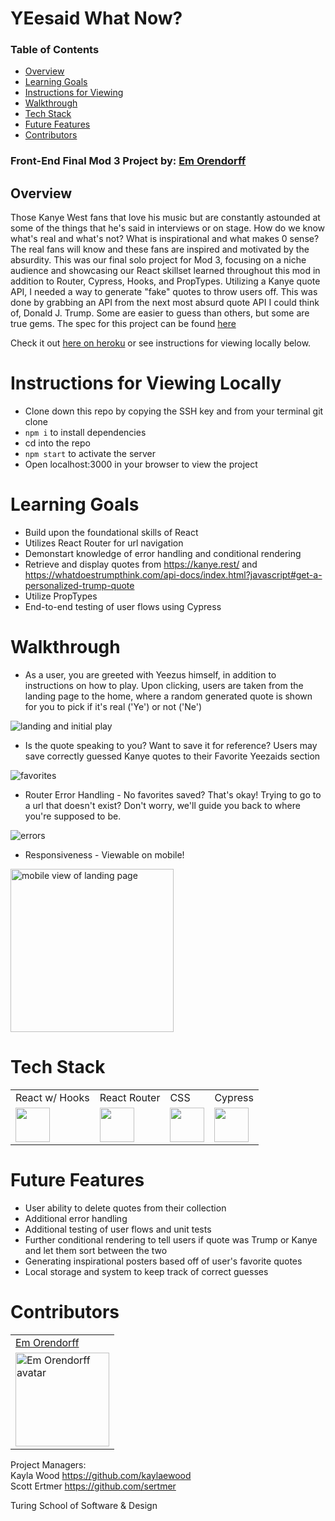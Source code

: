 # YEesaid What Now?  

### Table of Contents
- [Overview](#overview)
- [Learning Goals](#learning-goals)
- [Instructions for Viewing](#instructions-for-viewing)
- [Walkthrough](#walkthrough)
- [Tech Stack](#tech-stack)
- [Future Features](#future-features)
- [Contributors](#contributors)

### Front-End Final Mod 3 Project by: [Em Orendorff](https://github.com/emorendorff)

## Overview
Those Kanye West fans that love his music but are constantly astounded at some of the things that he's said in interviews or on stage. How do we know what's real and what's not? What is inspirational and what makes 0 sense? The real fans will know and these fans are inspired and motivated by the absurdity. This was our final solo project for Mod 3, focusing on a niche audience and showcasing our React skillset learned throughout this mod in addition to Router, Cypress, Hooks, and PropTypes. Utilizing a Kanye quote API, I needed a way to generate "fake" quotes to throw users off. This was done by grabbing an API from the next most absurd quote API I could think of, Donald J. Trump. Some are easier to guess than others, but some are true gems. The spec for this project can be found [here](https://frontend.turing.edu/projects/module-3/niche-audience.html)

Check it out [here on heroku](https://paint-by-hex-number.herokuapp.com/) or see instructions for viewing locally below. 


# Instructions for Viewing Locally 
  * Clone down this repo by copying the SSH key and from your terminal git clone <repo SSH key>
  * `npm i` to install dependencies
  * cd into the repo
  * `npm start` to activate the server
  * Open localhost:3000 in your browser to view the project

  
# Learning Goals 
  * Build upon the foundational skills of React  
  * Utilizes React Router for url navigation
  * Demonstart knowledge of error handling and conditional rendering
  * Retrieve and display quotes from https://kanye.rest/ and https://whatdoestrumpthink.com/api-docs/index.html?javascript#get-a-personalized-trump-quote
  * Utilize PropTypes 
  * End-to-end testing of user flows using Cypress
  
# Walkthrough
  
- As a user, you are greeted with Yeezus himself, in addition to instructions on how to play. Upon clicking, users are taken from the landing page to the home, where a random generated quote is shown for you to pick if it's real ('Ye') or not ('Ne')
  
![landing and initial play](https://user-images.githubusercontent.com/77934658/128788523-13e9c21d-e9bb-4c9c-a5af-cd7daa37b748.gif)

- Is the quote speaking to you? Want to save it for reference? Users may save correctly guessed Kanye quotes to their Favorite Yeezaids section

![favorites](https://user-images.githubusercontent.com/77934658/128788625-737b4437-d9d9-4cc7-af11-3e7b23d98cfd.gif)
   
- Router Error Handling - No favorites saved? That's okay! Trying to go to a url that doesn't exist? Don't worry, we'll guide you back to where you're supposed to be. 

![errors](https://user-images.githubusercontent.com/77934658/128788884-cb72a0c7-99e3-4736-86d2-867d8903166d.gif)


  
- Responsiveness - Viewable on mobile! 
<img width="261" alt="mobile view of landing page" src="https://user-images.githubusercontent.com/77934658/128789065-eb2f2b1f-2896-4d44-868b-490e216987c8.png">

# Tech Stack
<table>
  <tr>
    <td>React w/ Hooks</td>
    <td>React Router</td>
    <td>CSS</td>
    <td>Cypress</td>
  </tr>
  <tr>
    <td><img width="55" src="https://raw.githubusercontent.com/gilbarbara/logos/master/logos/react.svg"/></td>
    <td><img width="55" src="https://raw.githubusercontent.com/gilbarbara/logos/master/logos/react-router.svg"/></td>
    <td><img width="55" src="https://raw.githubusercontent.com/gilbarbara/logos/master/logos/css-3.svg"/></td>
    <td><img width="55" src="https://raw.githubusercontent.com/gilbarbara/logos/master/logos/cypress.svg"/></td>
  </tr>
</table>
  
# Future Features 
 
  - User ability to delete quotes from their collection  
  - Additional error handling
  - Additional testing of user flows and unit tests 
  - Further conditional rendering to tell users if quote was Trump or Kanye and let them sort between the two
  - Generating inspirational posters based off of user's favorite quotes
  - Local storage and system to keep track of correct guesses
  
# Contributors
 
 <table>
  <tr>
    <td><a href="https://github.com/emorendorff">Em Orendorff</td>
  </tr>
  <tr>
    <td><img width="150" height="auto" src="https://avatars.githubusercontent.com/u/77934658?v=4" alt="Em Orendorff avatar"/></td>
  </tr>
</table>

Project Managers:  
  Kayla Wood https://github.com/kaylaewood  
  Scott Ertmer https://github.com/sertmer
  
Turing School of Software & Design 
  
